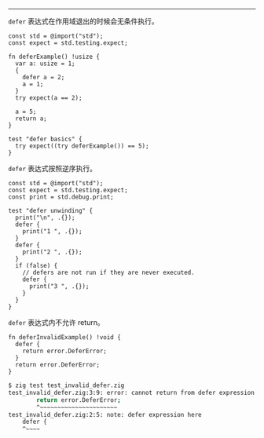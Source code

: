 
---

`defer` 表达式在作用域退出的时候会无条件执行。

```zig file:test_defer.zig
const std = @import("std");
const expect = std.testing.expect;

fn deferExample() !usize {
  var a: usize = 1;
  {
    defer a = 2;
    a = 1;
  }
  try expect(a == 2);

  a = 5;
  return a;
}

test "defer basics" {
  try expect((try deferExample()) == 5);
}
```

`defer` 表达式按照逆序执行。

```zig file:defer_unwind.zig
const std = @import("std");
const expect = std.testing.expect;
const print = std.debug.print;

test "defer unwinding" {
  print("\n", .{});
  defer {
    print("1 ", .{});
  }
  defer {
    print("2 ", .{});
  }
  if (false) {
    // defers are not run if they are never executed.
    defer {
      print("3 ", .{});
    }
  }
}
```

`defer` 表达式内不允许 return。

```zig file:test_invalied_defer.zig
fn deferInvalidExample() !void {
  defer {
    return error.DeferError;
  }
  return error.DeferError;
}
```

```bash
$ zig test test_invalid_defer.zig
test_invalid_defer.zig:3:9: error: cannot return from defer expression
        return error.DeferError;
        ^~~~~~~~~~~~~~~~~~~~~~~
test_invalid_defer.zig:2:5: note: defer expression here
    defer {
    ^~~~~

```

